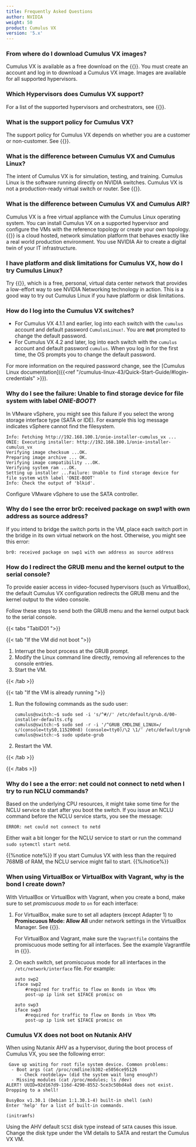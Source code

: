 ```yaml
---
title: Frequently Asked Questions
author: NVIDIA
weight: 50
product: Cumulus VX
version: '5.x'
---
```


<!-- vale off -->
### From where do I download Cumulus VX images?
<!-- vale on -->

Cumulus VX is available as a free download on the {{<exlink url="https://enterprise-support.nvidia.com/s/downloader" text="NVIDIA Enterprise support portal">}}. You must create an account and log in to download a Cumulus VX image. Images are available for all supported hypervisors.

### Which Hypervisors does Cumulus VX support?

For a list of the supported hypervisors and orchestrators, see {{<link url="Overview#supported-hypervisors" text="supported hypervisors">}}.

### What is the support policy for Cumulus VX?

The support policy for Cumulus VX depends on whether you are a customer or non-customer. See {{<link url="Overview#support-policy" text="Support Policy">}}.

### What is the difference between Cumulus VX and Cumulus Linux?

The intent of Cumulus VX is for simulation, testing, and training. Cumulus Linux is the software running directly on NVIDIA switches. Cumulus VX is not a production-ready virtual switch or router. See {{<link url="Overview#Cumulus-vx-compared-with-cumulus-linux" text="Cumulus VX Compared with Cumulus Linux">}}.

### What is the difference between Cumulus VX and Cumulus AIR?

Cumulus VX is a free virtual appliance with the Cumulus Linux operating system. You can install Cumulus VX on a supported hypervisor and configure the VMs with the reference topology or create your own topology. {{<exlink url="https://www.nvidia.com/en-us/networking/ethernet-switching/air/" text="NVIDIA AIR">}} is a cloud hosted, network simulation platform that behaves exactly like a real world production environment. You use NVIDIA Air to create a digital twin of your IT infrastructure.

<!-- vale off -->
### I have platform and disk limitations for Cumulus VX, how do I try Cumulus Linux?
<!-- vale on -->

Try {{<exlink url="https://www.nvidia.com/en-us/networking/ethernet-switching/air/" text="NVIDIA AIR">}}, which is a free, personal, virtual data center network that provides a low-effort way to see NVIDIA Networking technology in action. This is a good way to try out Cumulus Linux if you have platform or disk limitations.

<!-- vale off -->
### How do I log into the Cumulus VX switches?
<!-- vale on -->

- For Cumulus VX 4.1.1 and earlier, log into each switch with the `cumulus` account and default password `CumulusLinux!`. You are **not** prompted to change the default password.
- For Cumulus VX 4.2 and later, log into each switch with the `cumulus` account and default password `cumulus`. When you log in for the first time, the OS prompts you to change the default password.

For more information on the required password change, see the [Cumulus Linux documentation]({{<ref "/cumulus-linux-43/Quick-Start-Guide/#login-credentials" >}}).

<!-- vale off -->
### Why do I see the failure: Unable to find storage device for file system with label *ONIE-BOOT*?
<!-- vale on -->

In VMware vSphere, you might see this failure if you select the wrong storage interface type (SATA or IDE). For example this log message indicates vSphere cannot find the filesystem.

```
Info: Fetching http://192.168.100.1/onie-installer-cumulus_vx ...
ONIE: Executing installer: http://192.168.100.1/onie-installer-cumulus_vx
Verifying image checksum ...OK.
Preparing image archive ... OK.
Verifying image compatibility ...OK.
Verifying system ram ...OK.
Setting up installer ...Failure: Unable to find storage device for file system with label 'ONIE-BOOT'
Info: Check the output of 'blkid'.
```

Configure VMware vSphere to use the SATA controller.

<!-- vale off -->
### Why do I see the error br0: received package on swp1 with own address as source address?
<!-- vale on -->

If you intend to bridge the switch ports in the VM, place each switch port in the bridge in its own virtual network on the host. Otherwise, you might see this error:

```
br0: received package on swp1 with own address as source address
```

<!-- vale off -->
### How do I redirect the GRUB menu and the kernel output to the serial console?
<!-- vale on -->

To provide easier access in video-focused hypervisors (such as VirtualBox), the default Cumulus VX configuration redirects the GRUB menu and the kernel output to the video console.

Follow these steps to send both the GRUB menu and the kernel output back to the serial console.

{{< tabs "TabID01 ">}}

{{< tab "If the VM did not boot ">}}

1. Interrupt the boot process at the GRUB prompt.
2. Modify the Linux command line directly, removing all references to the console entries.
3. Start the VM.

{{< /tab >}}

{{< tab "If the VM is already running ">}}

1. Run the following commands as the sudo user:

   ```
   cumulus@switch:~$ sudo sed -i 's/^#//' /etc/default/grub.d/00-installer-defaults.cfg
   cumulus@switch:~$ sudo sed -r -i '/^GRUB_CMDLINE_LINUX=/ s/(console=ttyS0,115200n8) (console=tty0)/\2 \1/' /etc/default/grub
   cumulus@switch:~$ sudo update-grub
   ```

2. Restart the VM.

{{< /tab >}}

{{< /tabs >}}

<!-- vale off -->
### Why do I see a the error: net could not connect to netd when I try to run NCLU commands?
<!-- vale on -->

Based on the underlying CPU resources, it might take some time for the NCLU service to start after you boot the switch. If you issue an NCLU command before the NCLU service starts, you see the message:

```
ERROR: net could not connect to netd
```

Either wait a bit longer for the NCLU service to start or run the command `sudo sytemctl start netd`.

{{%notice note%}}
If you start Cumulus VX with less than the required 768MB of RAM, the NCLU service might fail to start.
{{%/notice%}}

<!-- vale off -->
### When using VirtualBox or VirtualBox with Vagrant, why is the bond I create down?
<!-- vale on -->

With VirtualBox or VirtualBox with Vagrant, when you create a bond, make sure to set *promiscuous mode* to `on` for each interface:

1. For VirtualBox, make sure to set all adapters (except Adapter 1) to **Promiscuous Mode: Allow All** under network settings in the VirtualBox Manager. See {{<link url="VirtualBox#create-network-connections" text="VirtualBox">}}.

   For VirtualBox and Vagrant, make sure the `Vagrantfile` contains the promiscuous mode setting for all interfaces. See the example Vagrantfile in {{<link url="VirtualBox-and-Vagrant#create-vms-and-network-connections" text="VirtualBox and Vagrant">}}.
3. On each switch, set promiscuous mode for all interfaces in the `/etc/network/interface` file. For example:

   ```
   auto swp2
   iface swp2
       #required for traffic to flow on Bonds in Vbox VMs
       post-up ip link set $IFACE promisc on

   auto swp3
   iface swp3
       #required for traffic to flow on Bonds in Vbox VMs
       post-up ip link set $IFACE promisc on
   ```

### Cumulus VX does not boot on Nutanix AHV

When using Nutanix AHV as a hypervisor, during the boot process of Cumulus VX, you see the following error:

```
 Gave up waiting for root file system device. Common problems:
  - Boot args (cat /proc/cmdline)b302-e5056ce95126
     - Check rootdelay= (did the system wait long enough?)
  - Missing modules (cat /proc/modules; ls /dev)
ALERT! UUID=92d167d9-116d-4290-8552-5ce3c50bd4a8 does not exist. Dropping to a shell!

BusyBox v1.30.1 (Debian 1:1.30.1-4) built-in shell (ash)
Enter 'help' for a list of built-in commands.

(initramfs)
```

Using the AHV default `SCSI` disk type instead of `SATA` causes this issue. Change the disk type under the VM details to SATA and restart the Cumulus VX VM.
